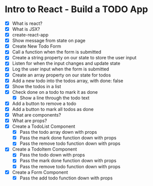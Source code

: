 # Intro to React - Build a TODO App

* [x] What is react?
* [x] What is JSX?
* [x] create-react-app
* [x] Show message from state on page
* [x] Create New Todo Form
* [x] Call a function when the form is submitted
* [x] Create a string property on our state to store the user input
* [x] Listen for when the input changes and update state
* [x] Log the user input when the form is submitted
* [x] Create an array property on our state for todos
* [x] Add a new todo into the todos array, with done: false
* [x] Show the todos in a list
* [x] Check done on a todo to mark it as done
  * [x] Show a line through the todo text
* [x] Add a button to remove a todo
* [x] Add a button to mark all todos as done
* [x] What are components?
* [x] What are props?
* [x] Create a TodoList Component
  * [x] Pass the todo array down with props
  * [x] Pass the mark done function down with props
  * [x] Pass the remove todo function down with props
* [x] Create a TodoItem Component
  * [x] Pass the todo down with props
  * [x] Pass the mark done function down with props
  * [x] Pass the remove todo function down with props
* [x] Create a Form Component
  * [x] Pass the add todo function down with props
